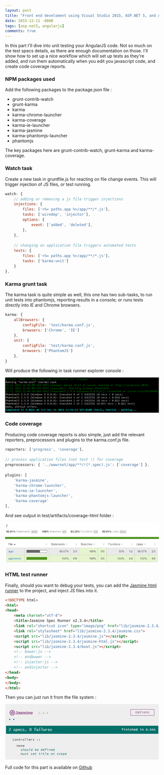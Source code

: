 ```yaml
---
layout: post
title: "Front end develoment using Visual Studio 2015, ASP.NET 5, and AngularJS - Part 2"
date: 2015-12-11 -0800
tags: [asp.net5, angularjs]
comments: true
---
```


In this part I'll dive into unit testing your AngularJS code. Not so much on the test specs details, as there are enough documentation on those. I'll show how to set up a nice workflow which will set up tests as they're added, and run them automatically when you edit you javascript code, and create code coverage reports.

### NPM packages used

Add the following packages to the package.json file :

- grunt-contrib-watch
- grunt-karma
- karma
- karma-chrome-launcher
- karma-coverage
- karma-ie-launcher
- karma-jasmine
- karma-phantomjs-launcher
- phantomjs

The key packages here are grunt-contrib-watch, grunt-karma and karma-coverage.

### Watch task

Create a new task in gruntfile.js for reacting on file change events. This will trigger injection of JS files, or test running.

```` javascript
watch: {
	// adding or removing a js file trigger injections
	injections: {
		files: ['<%= paths.app %>/app/**/*.js'],
		tasks: ['wiredep', 'injector'],
		options: {
			event: ['added', 'deleted'],
		},
	},
	
	// changing an application file triggers automated tests
	tests: {
		files: ['<%= paths.app %>/app/**/*.js'],
		tasks: ['karma:unit']
	}
},
````

### Karma grunt task

The karma task is quite simple as well, this one has two sub-tasks, to run unit tests into phantomjs, reporting results in a console; or runs tests directly into IE and Chrome browsers.

```` javascript
karma: {
    allBrowsers: {
        configFile: 'test/karma.conf.js',
        browsers: ['Chrome', 'IE']
    },
    unit: {
        configFile: 'test/karma.conf.js',
        browsers: ['PhantomJS']
    },
}
````

Will produce the following in task runner explorer console :

![Karma runner](/img/2015-12-11-karma.png) 

### Code coverage

Producing code coverage reports is also simple, just add the relevant reporters, preprocessors and plugins to the karma.conf.js file.

```` javascript
reporters: ['progress', 'coverage'],

// process application files (not test !) for coverage
preprocessors: { '../wwwroot/app/**/!(*.spec).js': ['coverage'] },

plugins: [
	'karma-jasmine',
	'karma-chrome-launcher',
	'karma-ie-launcher',
	'karma-phantomjs-launcher',
	'karma-coverage'
],
````

And see output in test/artifacts/coverage-html folder :

![Code coverage](/img/2015-12-11-coverage.png) 

### HTML test runner

Finally, should you want to debug your tests, you can add the [Jasmine html runner](https://github.com/jasmine/jasmine/releases) to the project, and inject JS files into it.

```` html
<!DOCTYPE html>
<html>
<head>
    <meta charset="utf-8">
    <title>Jasmine Spec Runner v2.3.4</title>
    <link rel="shortcut icon" type="image/png" href="lib/jasmine-2.3.4/jasmine_favicon.png">
    <link rel="stylesheet" href="lib/jasmine-2.3.4/jasmine.css">
    <script src="lib/jasmine-2.3.4/jasmine.js"></script>
    <script src="lib/jasmine-2.3.4/jasmine-html.js"></script>
    <script src="lib/jasmine-2.3.4/boot.js"></script>
    <!-- bower:js -->
    <!-- endbower -->
    <!-- injector:js -->
    <!-- endinjector -->
</head>
<body>
</body>
</html>
````

Then you can just run it from the file system :

![Html runner](/img/2015-12-11-runner.png) 

Full code for this part is available on [Github](https://github.com/mathieubrun/Samples.FrontAspNet5/tree/dev-part-2)